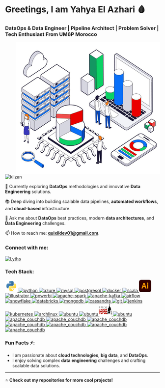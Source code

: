 # Greetings, I am Yahya El Azhari 🩸
### DataOps & Data Engineer | Pipeline Architect | Problem Solver | Tech Enthusiast From UM6P Morocco

<img align="right" alt="Engineering" width="470" height="430" src="https://github.com/Lythss/Lyth/blob/main/BIGDATA.png?raw=true">

<p align="left"> <img src="https://komarev.com/ghpvc/?username=kiizan&label=Profile%300views&color=FF0000&style=flat" alt="kiizan" /> </p>

🌱 Currently exploring **DataOps** methodologies and innovative **Data Engineering** solutions.

📚 Deep diving into building scalable data pipelines, **automated workflows**, and **cloud-based** infrastructure.

💬 Ask me about **DataOps** best practices, modern **data architectures**, and **Data Engineering** challenges.

📫 How to reach me: **quixildev01@gmail.com**.

### Connect with me:
<p align="left">
  <a href="https://www.linkedin.com/in/lyths" target="blank"><img align="center" src="https://raw.githubusercontent.com/rahuldkjain/github-profile-readme-generator/master/src/images/icons/Social/linked-in-alt.svg" alt="Lyths" height="30" width="40" /></a>

### Tech Stack:
<p align="left">
  <a href="https://www.python.org" target="_blank" rel="noreferrer"> <img src="https://raw.githubusercontent.com/devicons/devicon/master/icons/python/python-original.svg" alt="python" width="40" height="40"/> </a>
  <a href="https://www.dynatrace.com" target="_blank" rel="noreferrer"> <img src="https://www.vectorlogo.zone/logos/dynatrace/dynatrace-icon.svg" alt="python" width="40" height="40"/> </a>
  <a href="https://azure.microsoft.com/en-us/" target="_blank" rel="noreferrer"> <img src="https://www.vectorlogo.zone/logos/microsoft_azure/microsoft_azure-icon.svg" alt="azure" width="40" height="40"/> </a>
  <a href="https://www.mysql.com/" target="_blank" rel="noreferrer"> <img src="https://www.vectorlogo.zone/logos/mysql/mysql-official.svg" alt="mysql" width="40" height="40"/> </a>
  <a href="https://www.postgresql.org/" target="_blank" rel="noreferrer"> <img src="https://www.vectorlogo.zone/logos/postgresql/postgresql-icon.svg" alt="postgresql" width="40" height="40"/> </a>
  <a href="https://www.docker.com/" target="_blank" rel="noreferrer"> <img src="https://www.vectorlogo.zone/logos/docker/docker-tile.svg" alt="docker" width="50" height="45"/> </a>
  <a href="https://www.scala-lang.org/" target="_blank" rel="noreferrer"> <img src="https://www.vectorlogo.zone/logos/scala-lang/scala-lang-icon.svg" alt="scala" width="40" height="40"/> </a>
   <a href="https://www.adobe.com/products/illustrator.html" target="_blank" rel="noreferrer"> <img src="https://raw.githubusercontent.com/gilbarbara/logos/92bb74e98bca1ea1ad794442676ebc4e75038adc/logos/adobe-illustrator.svg" alt="illustrator" width="40" height="40"/> </a>
  <a href="https://www.adobe.com/africa/products/aftereffects.html" target="_blank" rel="noreferrer"> <img src="https://raw.githubusercontent.com/detain/svg-logos/b02ee1ac30c7ff4757278337c95588b01ed0954b/svg/a/after-effects-1.svg" alt="illustrator" width="40" height="40"/> </a>
   <a href="https://powerbi.microsoft.com/" target="_blank" rel="noreferrer"> <img src="https://upload.wikimedia.org/wikipedia/commons/c/cf/New_Power_BI_Logo.svg" alt="powerbi" width="40" height="40"/> </a>
  <a href="https://spark.apache.org/" target="_blank" rel="noreferrer"> <img src="https://www.vectorlogo.zone/logos/apache_spark/apache_spark-icon.svg" alt="apache-spark" width="40" height="40"/> </a>
  <a href="https://kafka.apache.org/" target="_blank" rel="noreferrer"> <img src="https://www.vectorlogo.zone/logos/apache_kafka/apache_kafka-icon.svg" alt="apache-kafka" width="40" height="40"/> </a>
  <a href="https://airflow.apache.org/" target="_blank" rel="noreferrer"> <img src="https://upload.wikimedia.org/wikipedia/commons/d/de/AirflowLogo.png" alt="airflow" width="90" height="40"/> </a>
  <a href="https://www.snowflake.com/" target="_blank" rel="noreferrer"> <img src="https://www.vectorlogo.zone/logos/snowflake/snowflake-icon.svg" alt="snowflake" width="40" height="40"/> </a>
  <a href="https://www.databricks.com/" target="_blank" rel="noreferrer"> <img src="https://www.vectorlogo.zone/logos/databricks/databricks-icon.svg" alt="databricks" width="40" height="40"/> </a>
  <a href="https://www.mongodb.com/" target="_blank" rel="noreferrer"> <img src="https://www.vectorlogo.zone/logos/mongodb/mongodb-icon.svg" alt="mongodb" width="40" height="40"/> </a>
  <a href="https://www.cassandra.apache.org/" target="_blank" rel="noreferrer"> <img src="https://www.vectorlogo.zone/logos/apache_cassandra/apache_cassandra-icon.svg" alt="cassandra" width="40" height="40"/> </a>
  <a href="https://www.git-scm.com/" target="_blank" rel="noreferrer"> <img src="https://www.vectorlogo.zone/logos/git-scm/git-scm-icon.svg" alt="git" width="40" height="40"/> </a>
  <a href="https://www.jenkins.io/" target="_blank" rel="noreferrer"> <img src="https://www.vectorlogo.zone/logos/jenkins/jenkins-icon.svg" alt="jenkins" width="40" height="40"/> </a>
    <a href="https://kubernetes.io/" target="_blank" rel="noreferrer"> <img src="https://www.vectorlogo.zone/logos/kubernetes/kubernetes-icon.svg" alt="kubernetes" width="40" height="40"/> </a>
  <a href="https://www.archlinux.org/" target="_blank" rel="noreferrer"> <img src="https://www.vectorlogo.zone/logos/archlinux/archlinux-icon.svg" alt="archlinux" width="40" height="40"/> </a>
    <a href="https://ubuntu.com/" target="_blank" rel="noreferrer"> <img src="https://www.vectorlogo.zone/logos/ubuntu/ubuntu-icon.svg" alt="ubuntu" width="40" height="40"/> </a>
  <a href="https://grafana.com/" target="_blank" rel="noreferrer"> <img src="https://www.vectorlogo.zone/logos/grafana/grafana-icon.svg" alt="ubuntu" width="40" height="40"/> </a>
  <a href="https://hbase.apache.org/" target="_blank" rel="noreferrer"> <img src="https://raw.githubusercontent.com/cncf/landscape/325c29b16969feea13eff340ec97d24d7038be6b/hosted_logos/hbase.svg" alt="ubuntu" width="40" height="40"/> </a>
  <a href="https://hive.apache.org/" target="_blank" rel="noreferrer"> <img src="https://www.vectorlogo.zone/logos/apache_hive/apache_hive-icon.svg" alt="ubuntu" width="40" height="40"/> </a>
  <a href="https://couchdb.apache.org/" target="_blank" rel="noreferrer"> <img src="https://www.vectorlogo.zone/logos/apache_couchdb/apache_couchdb-icon.svg" alt="apache_couchdb" width="40" height="40"/> </a>
  <a href="https://hadoop.apache.org/" target="_blank" rel="noreferrer"> <img src="https://www.vectorlogo.zone/logos/apache_hadoop/apache_hadoop-icon.svg" alt="apache_couchdb" width="40" height="40"/> </a>
  <a href="https://flink.apache.org/" target="_blank" rel="noreferrer"> <img src="https://www.vectorlogo.zone/logos/apache_flink/apache_flink-icon.svg" alt="apache_couchdb" width="40" height="40"/> </a>
  <a href="https://nifi.apache.org/" target="_blank" rel="noreferrer"> <img src="https://www.vectorlogo.zone/logos/apache_nifi/apache_nifi-icon.svg" alt="apache_couchdb" width="40" height="40"/> </a>
  <a href="https://azure.microsoft.com/en-us/products/functions" target="_blank" rel="noreferrer"> <img src="https://www.vectorlogo.zone/logos/azurefunctions/azurefunctions-icon.svg" alt="apache_couchdb" width="40" height="40"/> </a>
  <a href="https://beam.apache.org" target="_blank" rel="noreferrer"> <img src="https://www.vectorlogo.zone/logos/apache_beam/apache_beam-icon.svg" alt="apache_couchdb" width="40" height="40"/> </a>
  <a href="https://cloud.google.com/gcp?utm_source=google&utm_medium=cpc&utm_campaign=emea-ma-all-en-bkws-all-all-trial-b-gcp-1707574&utm_content=text-ad-none-any-DEV_c-CRE_669901028331-ADGP_Hybrid+%7C+BKWS+-+BRO+%7C+Txt+-+GCP+-+General+-+v3-KWID_43700077708210315-kwd-12711412197-userloc_1009988&utm_term=KW_google%20cloud%20platform-NET_g-PLAC_&&gclsrc=aw.ds&gad_source=1&gclid=Cj0KCQiAz6q-BhCfARIsAOezPxlKd5-1PlsiOuiV_WggRyiIm53FaoE_N5J5aePlqCSsL0RCAX_KuU0aAjvVEALw_wcB" target="_blank" rel="noreferrer"> <img src="https://www.vectorlogo.zone/logos/google_bigquery/google_bigquery-icon.svg" alt="apache_couchdb" width="40" height="40"/> </a>
</p>

### Fun Facts ⚡:
- I am passionate about **cloud technologies**, **big data**, and **DataOps**.
- I enjoy solving complex **data engineering** challenges and crafting scalable data solutions.
---

⭐ **Check out my repositories for more cool projects!**
